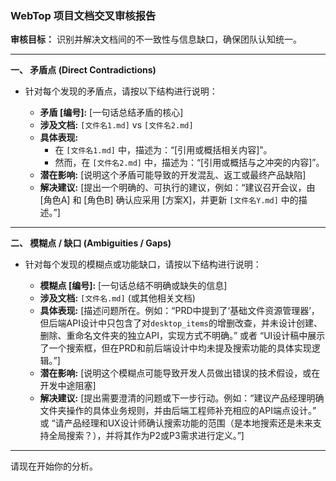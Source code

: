 ### **WebTop 项目文档交叉审核报告**

**审核目标：** 识别并解决文档间的不一致性与信息缺口，确保团队认知统一。

---

**一、 矛盾点 (Direct Contradictions)**

*   针对每个发现的矛盾点，请按以下结构进行说明：

    *   **矛盾 [编号]:** [一句话总结矛盾的核心]
    *   **涉及文档:** `[文件名1.md]` vs `[文件名2.md]`
    *   **具体表现:**
        *   在 `[文件名1.md]` 中，描述为：“[引用或概括相关内容]”。
        *   然而，在 `[文件名2.md]` 中，描述为：“[引用或概括与之冲突的内容]”。
    *   **潜在影响:** [说明这个矛盾可能导致的开发混乱、返工或最终产品缺陷]
    *   **解决建议:** [提出一个明确的、可执行的建议，例如：“建议召开会议，由 [角色A] 和 [角色B] 确认应采用 [方案X]，并更新 `[文件名Y.md]` 中的描述。”]

---

**二、 模糊点 / 缺口 (Ambiguities / Gaps)**

*   针对每个发现的模糊点或功能缺口，请按以下结构进行说明：

    *   **模糊点 [编号]:** [一句话总结不明确或缺失的信息]
    *   **涉及文档:** `[文件名.md]` (或其他相关文档)
    *   **具体表现:** [描述问题所在。例如：“PRD中提到了‘基础文件资源管理器’，但后端API设计中只包含了对`desktop_items`的增删改查，并未设计创建、删除、重命名文件夹的独立API，实现方式不明确。” 或者 “UI设计稿中展示了一个搜索框，但在PRD和前后端设计中均未提及搜索功能的具体实现逻辑。”]
    *   **潜在影响:** [说明这个模糊点可能导致开发人员做出错误的技术假设，或在开发中途阻塞]
    *   **解决建议:** [提出需要澄清的问题或下一步行动。例如：“建议产品经理明确文件夹操作的具体业务规则，并由后端工程师补充相应的API端点设计。” 或 “请产品经理和UX设计师确认搜索功能的范围（是本地搜索还是未来支持全局搜索？），并将其作为P2或P3需求进行定义。”]

---

请现在开始你的分析。